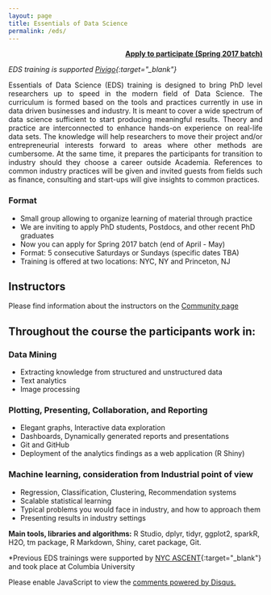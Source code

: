 ```yaml
---
layout: page
title: Essentials of Data Science
permalink: /eds/
---
```


<p style="text-align: right;  font-weight: bold;">
<a href="javascript:void( window.open('https://form.jotform.com/70565679110155', 'blank','scrollbars=yes,toolbar=no,width=700,height=500'))">Apply to participate (Spring 2017 batch)</a>
</p>


*EDS training is supported [Pivigo](https://www.pivigo.com/){:target="_blank"}*

<p style="text-align: justify;">
Essentials of Data Science (EDS) training is designed to bring PhD level researchers up to speed in the modern field of Data Science. The curriculum is formed based on the tools and practices currently in use in data driven businesses and industry. It is meant to cover a wide spectrum of data science sufficient to start producing meaningful results. Theory and practice are interconnected to enhance hands-on experience on real-life data sets. The knowledge will help researchers to move their project and/or entrepreneurial interests forward to areas where other methods are cumbersome. At the same time, it prepares the participants for transition to industry should they choose a career outside Academia. References to common industry practices will be given and invited guests from fields such as finance, consulting and start-ups will give insights to common practices.  
</p>

### Format

* Small group allowing to organize learning of material through practice
* We are inviting to apply PhD students, Postdocs, and other recent PhD graduates
* Now you can apply for Spring 2017 batch (end of April - May)
* Format: 5 consecutive Saturdays or Sundays (specific dates TBA)
* Training is offered at two locations: NYC, NY and Princeton, NJ

## Instructors

Please find information about the instructors on the [Community page](http://www.ket-labs.com/community/)


## Throughout the course the participants work in:

### Data Mining
* Extracting knowledge from structured and unstructured data
* Text analytics
* Image processing

### Plotting, Presenting, Collaboration, and Reporting
* Elegant graphs, Interactive data exploration
* Dashboards, Dynamically generated reports and presentations
* Git and GitHub
* Deployment of the analytics findings as a web application (R Shiny)

### Machine learning, consideration from Industrial point of view
* Regression, Classification, Clustering, Recommendation systems
* Scalable statistical learning
* Typical problems you would face in industry, and how to approach them
* Presenting results in industry settings
  
**Main tools, libraries and algorithms:**  R Studio, dplyr, tidyr, ggplot2, sparkR, H2O, tm package, R Markdown, Shiny, caret package, Git.


*Previous EDS trainings were supported by [NYC ASCENT](http://www.nycascent.org/){:target="_blank"} and took place at Columbia University


<div id="disqus_thread"></div>
<script>

/**
*  RECOMMENDED CONFIGURATION VARIABLES: EDIT AND UNCOMMENT THE SECTION BELOW TO INSERT DYNAMIC VALUES FROM YOUR PLATFORM OR CMS.
*  LEARN WHY DEFINING THESE VARIABLES IS IMPORTANT: https://disqus.com/admin/universalcode/#configuration-variables*/
/*
var disqus_config = function () {
this.page.url = PAGE_URL;  // Replace PAGE_URL with your page's canonical URL variable
this.page.identifier = PAGE_IDENTIFIER; // Replace PAGE_IDENTIFIER with your page's unique identifier variable
};
*/
(function() { // DON'T EDIT BELOW THIS LINE
var d = document, s = d.createElement('script');
s.src = 'https://eds-ny.disqus.com/embed.js';
s.setAttribute('data-timestamp', +new Date());
(d.head || d.body).appendChild(s);
})();
</script>
<noscript>Please enable JavaScript to view the <a href="https://disqus.com/?ref_noscript">comments powered by Disqus.</a></noscript>
